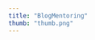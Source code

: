 ```yaml
---
title: "BlogMentoring"
thumb: "thumb.png"
---
```


<div>
<tableau-viz id="tableauViz"       
  src='https://public.tableau.com/views/BlogMentoring/BlogMentoring'>
</tableau-viz>
</div>

